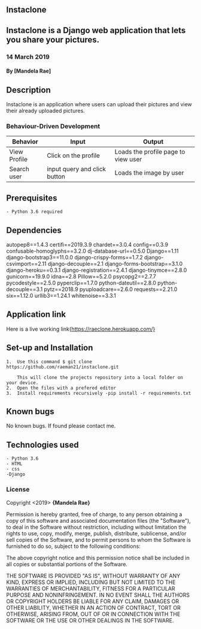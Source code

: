 ## Instaclone
## Instaclone is a Django web application that lets you share your pictures.
### 14 March 2019
#### By **[Mandela Rae]**

## Description
Instaclone is an application where users can upload their pictures and view their already uploaded pictures.




### Behaviour-Driven Development
| Behavior            | Input                         | Output                        |
| ------------------- | ----------------------------- | ----------------------------- |
|  View Profile | Click on the profile | Loads the profile page to view user |
| Search user |input query and click button | Loads the image by user |


## Prerequisites
    - Python 3.6 required

## Dependencies
autopep8==1.4.3
certifi==2019.3.9
chardet==3.0.4
config==0.3.9
confusable-homoglyphs==3.2.0
dj-database-url==0.5.0
Django==1.11
django-bootstrap3==11.0.0
django-crispy-forms==1.7.2
django-csvimport==2.11
django-decouple==2.1
django-forms-bootstrap==3.1.0
django-heroku==0.3.1
django-registration==2.4.1
django-tinymce==2.8.0
gunicorn==19.9.0
idna==2.8
Pillow==5.2.0
psycopg2==2.7.7
pycodestyle==2.5.0
pyperclip==1.7.0
python-dateutil==2.8.0
python-decouple==3.1
pytz==2018.9
pyuploadcare==2.6.0
requests==2.21.0
six==1.12.0
urllib3==1.24.1
whitenoise==3.3.1



## Application link
Here is a live working link{https://raeclone.herokuapp.com/}

## Set-up and Installation

    1.  Use this command $ git clone https://github.com/raeman21/instaclone.git

        This will clone the projects repository into a local folder on your device.
    2.  Open the files with a prefered editor
    3.  Install requirements recursively -pip install -r requirements.txt


## Known bugs
No known bugs. If found please contact me.

## Technologies used
    - Python 3.6
    - HTML
    - css
    -Django


### License
 
Copyright <2019> **{Mandela Rae}**

Permission is hereby granted, free of charge, to any person obtaining a copy of this software and associated documentation files (the "Software"), to deal in the Software without restriction, including without limitation the rights to use, copy, modify, merge, publish, distribute, sublicense, and/or sell copies of the Software, and to permit persons to whom the Software is furnished to do so, subject to the following conditions:

The above copyright notice and this permission notice shall be included in all copies or substantial portions of the Software.

THE SOFTWARE IS PROVIDED "AS IS", WITHOUT WARRANTY OF ANY KIND, EXPRESS OR IMPLIED, INCLUDING BUT NOT LIMITED TO THE WARRANTIES OF MERCHANTABILITY, FITNESS FOR A PARTICULAR PURPOSE AND NONINFRINGEMENT. IN NO EVENT SHALL THE AUTHORS OR COPYRIGHT HOLDERS BE LIABLE FOR ANY CLAIM, DAMAGES OR OTHER LIABILITY, WHETHER IN AN ACTION OF CONTRACT, TORT OR OTHERWISE, ARISING FROM, OUT OF OR IN CONNECTION WITH THE SOFTWARE OR THE USE OR OTHER DEALINGS IN THE SOFTWARE.